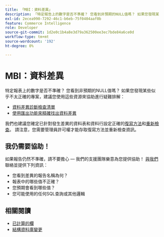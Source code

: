 ```yaml
---
title: 「MBI：資料差異」
description: 「特定報告上的數字是否不準確？ 您看到非預期的NULL值嗎？ 如果您發現某些似乎不太對的地方，我們建議您使用這些資源來協助您進行疑難排解：」
exl-id: 2ecea990-7292-46c1-b6eb-75f0404aaf0b
feature: Commerce Intelligence
role: Developer
source-git-commit: 1d2e0c1b4a8e3d79a362500ee3ec7bde84a6ce0d
workflow-type: tm+mt
source-wordcount: '192'
ht-degree: 0%

---
```


# MBI：資料差異

特定報表上的數字是否不準確？ 您看到非預期的NULL值嗎？ 如果您發現某些似乎不太正確的專案，建議您使用這些資源來協助進行疑難排解：

* [資料差異診斷檢查清單](/help/troubleshooting/miscellaneous/diagnosing-a-data-discrepancy.md)
* [使用匯出功能來精確找出資料差異](/help/troubleshooting/miscellaneous/using-data-exports-to-pinpoint-discrepancies.md)

我們也建議您確定已針對發生差異的資料表和資料行設定正確的[復寫方法](https://docs.magento.com/mbi/data-analyst/data-warehouse-mgr/cfg-replication-methods.html)和[重新檢查](https://docs.magento.com/mbi/data-analyst/data-warehouse-mgr/cfg-data-rechecks.html)。 請注意，您需要管理員許可權才能存取復寫方法並重新檢查資訊。

## 我仍需要協助！

如果報告仍然不準確，請不要擔心 — 我們的支援團隊樂意為您提供協助！ [與我們](/help/help-center-guide/help-center/magento-help-center-user-guide.md#submit-ticket)聯絡並提供下列資訊：

* 您看到差異的報告名稱為何？
* 報表中的哪些值不正確？
* 您預期會看到哪些值？
* 您可能使用的任何SQL查詢或其他邏輯

## 相關閱讀

* [已計算的欄](/help/how-to/general/mbi-creating-and-editing-advanced-calculated-columns.md)
* [結構資料庫變更](https://experienceleague.adobe.com/docs/commerce-business-intelligence/mbi/analyze/connecting/data-migration-services.html)
